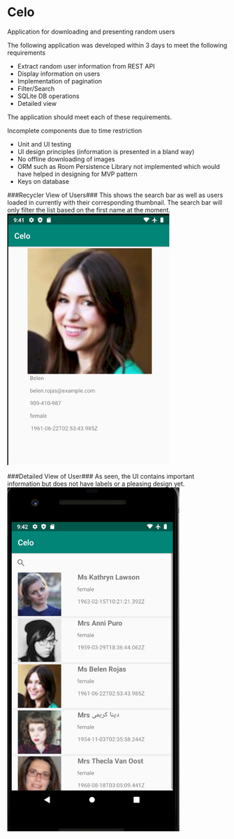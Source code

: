 # Celo
Application for downloading and presenting random users

The following application was developed within 3 days to meet the following requirements
* Extract random user information from REST API
* Display information on users
* Implementation of pagination
* Filter/Search
* SQLite DB operations
* Detailed view

The application should meet each of these requirements.

Incomplete components due to time restriction
* Unit and UI testing
* UI design principles (information is presented in a bland way)
* No offline downloading of images
* ORM such as Room Persistence Library not implemented which would have helped in designing for MVP pattern
* Keys on database

###Recycler View of Users###
This shows the search bar as well as users loaded in currently with their corresponding thumbnail.
The search bar will only filter the list based on the first name at the moment.
![picture alt](https://raw.githubusercontent.com/sanathss/Celo/master/detailView.png)


###Detailed View of User###
As seen, the UI contains important information but does not have labels or a pleasing design yet.
![picture alt](https://raw.githubusercontent.com/sanathss/Celo/master/recyclerView.png)
